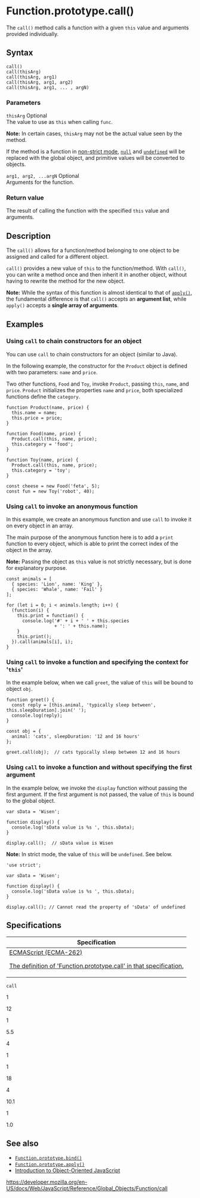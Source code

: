 # Function.prototype.call()

The `call()` method calls a function with a given `this` value and arguments provided individually.

## Syntax

    call()
    call(thisArg)
    call(thisArg, arg1)
    call(thisArg, arg1, arg2)
    call(thisArg, arg1, ... , argN)

### Parameters

`thisArg` <span class="badge inline optional">Optional</span>  
The value to use as `this` when calling `func`.

**Note:** In certain cases, `thisArg` may not be the actual value seen by the method.

If the method is a function in [non-strict mode](../../strict_mode), [`null`](../null) and [`undefined`](../undefined) will be replaced with the global object, and primitive values will be converted to objects.

`arg1, arg2, ...argN` <span class="badge inline optional">Optional</span>  
Arguments for the function.

### Return value

The result of calling the function with the specified `this` value and arguments.

## Description

The `call()` allows for a function/method belonging to one object to be assigned and called for a different object.

`call()` provides a new value of `this` to the function/method. With `call()`, you can write a method once and then inherit it in another object, without having to rewrite the method for the new object.

**Note:** While the syntax of this function is almost identical to that of [`apply()`](apply), the fundamental difference is that `call()` accepts an **argument list**, while `apply()` accepts a **single array of arguments**.

## Examples

### Using `call` to chain constructors for an object

You can use `call` to chain constructors for an object (similar to Java).

In the following example, the constructor for the `Product` object is defined with two parameters: `name` and `price`.

Two other functions, `Food` and `Toy`, invoke `Product`, passing `this`, `name`, and `price`. `Product` initializes the properties `name` and `price`, both specialized functions define the `category`.

    function Product(name, price) {
      this.name = name;
      this.price = price;
    }

    function Food(name, price) {
      Product.call(this, name, price);
      this.category = 'food';
    }

    function Toy(name, price) {
      Product.call(this, name, price);
      this.category = 'toy';
    }

    const cheese = new Food('feta', 5);
    const fun = new Toy('robot', 40);

### Using `call` to invoke an anonymous function

In this example, we create an anonymous function and use `call` to invoke it on every object in an array.

The main purpose of the anonymous function here is to add a `print` function to every object, which is able to print the correct index of the object in the array.

**Note:** Passing the object as `this` value is not strictly necessary, but is done for explanatory purpose.

    const animals = [
      { species: 'Lion', name: 'King' },
      { species: 'Whale', name: 'Fail' }
    ];

    for (let i = 0; i < animals.length; i++) {
      (function(i) {
        this.print = function() {
          console.log('#' + i + ' ' + this.species
                      + ': ' + this.name);
        }
        this.print();
      }).call(animals[i], i);
    }

### Using `call` to invoke a function and specifying the context for '`this`'

In the example below, when we call `greet`, the value of `this` will be bound to object `obj`.

    function greet() {
      const reply = [this.animal, 'typically sleep between', this.sleepDuration].join(' ');
      console.log(reply);
    }

    const obj = {
      animal: 'cats', sleepDuration: '12 and 16 hours'
    };

    greet.call(obj);  // cats typically sleep between 12 and 16 hours

### Using `call` to invoke a function and without specifying the first argument

In the example below, we invoke the `display` function without passing the first argument. If the first argument is not passed, the value of `this` is bound to the global object.

    var sData = 'Wisen';

    function display() {
      console.log('sData value is %s ', this.sData);
    }

    display.call();  // sData value is Wisen

**Note:** In strict mode, the value of `this` will be `undefined`. See below.

    'use strict';

    var sData = 'Wisen';

    function display() {
      console.log('sData value is %s ', this.sData);
    }

    display.call(); // Cannot read the property of 'sData' of undefined

## Specifications

<table><thead><tr class="header"><th>Specification</th></tr></thead><tbody><tr class="odd"><td><a href="https://tc39.es/ecma262/#sec-function.prototype.call">ECMAScript (ECMA-262) 
<br/>

<span class="small">The definition of 'Function.prototype.call' in that specification.</span></a></td></tr></tbody></table>

`call`

1

12

1

5.5

4

1

1

18

4

10.1

1

1.0

## See also

-   [`Function.prototype.bind()`](bind)
-   [`Function.prototype.apply()`](apply)
-   [Introduction to Object-Oriented JavaScript](https://developer.mozilla.org/en-US/docs/Learn/JavaScript/Objects)

<a href="https://developer.mozilla.org/en-US/docs/Web/JavaScript/Reference/Global_Objects/Function/call" class="_attribution-link">https://developer.mozilla.org/en-US/docs/Web/JavaScript/Reference/Global_Objects/Function/call</a>
